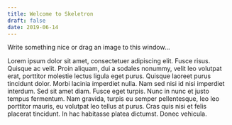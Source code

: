 ```yaml
---
title: Welcome to Skeletron
draft: false
date: 2019-06-14
---
```


Write something nice or drag an image to this window...

<!--more-->

Lorem ipsum dolor sit amet, consectetuer adipiscing elit. Fusce risus. Quisque ac velit. Proin aliquam, dui a sodales nonummy, velit leo volutpat erat, porttitor molestie lectus ligula eget purus. Quisque laoreet purus tincidunt dolor. Morbi lacinia imperdiet nulla. Nam sed nisi id nisi imperdiet interdum. Sed sit amet diam. Fusce eget turpis. Nunc in nunc et justo tempus fermentum. Nam gravida, turpis eu semper pellentesque, leo leo porttitor mauris, eu volutpat leo tellus at purus. Cras quis nisi et felis placerat tincidunt. In hac habitasse platea dictumst. Donec vehicula.
